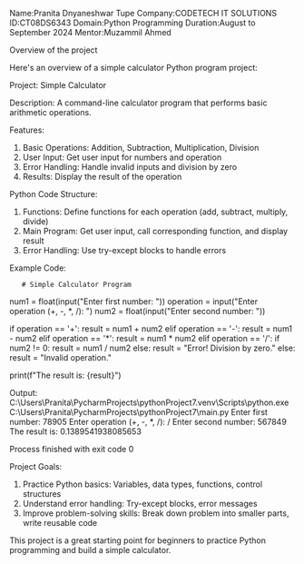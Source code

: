 Name:Pranita Dnyaneshwar Tupe
Company:CODETECH IT SOLUTIONS
ID:CT08DS6343
Domain:Python Programming
Duration:August to September 2024
Mentor:Muzammil Ahmed

Overview of the project

Here's an overview of a simple calculator Python program project:

Project: Simple Calculator

Description: A command-line calculator program that performs basic arithmetic operations.

Features:

1. Basic Operations: Addition, Subtraction, Multiplication, Division
2. User Input: Get user input for numbers and operation
3. Error Handling: Handle invalid inputs and division by zero
4. Results: Display the result of the operation

Python Code Structure:

1. Functions: Define functions for each operation (add, subtract, multiply, divide)
2. Main Program: Get user input, call corresponding function, and display result
3. Error Handling: Use try-except blocks to handle errors

Example Code:

       # Simple Calculator Program

num1 = float(input("Enter first number: "))
operation = input("Enter operation (+, -, *, /): ")
num2 = float(input("Enter second number: "))

if operation == '+':
    result = num1 + num2
elif operation == '-':
    result = num1 - num2
elif operation == '*':
    result = num1 * num2
elif operation == '/':
    if num2 != 0:
        result = num1 / num2
    else:
        result = "Error! Division by zero."
else:
    result = "Invalid operation."

print(f"The result is: {result}")

Output:
C:\Users\Pranita\PycharmProjects\pythonProject7\.venv\Scripts\python.exe C:\Users\Pranita\PycharmProjects\pythonProject7\main.py 
Enter first number: 78905
Enter operation (+, -, *, /): /
Enter second number: 567849
The result is: 0.1389541938085653

Process finished with exit code 0


Project Goals:

1. Practice Python basics: Variables, data types, functions, control structures
2. Understand error handling: Try-except blocks, error messages
3. Improve problem-solving skills: Break down problem into smaller parts, write reusable code

This project is a great starting point for beginners to practice Python programming and build a simple calculator.
